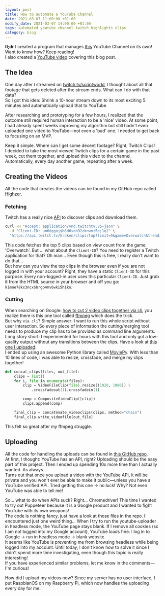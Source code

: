```yaml
---
layout: post
title: How to automate a YouTube Channel
date: 2021-03-07 11:00:00 +01:00
modify_date: 2021-03-07 14:00:00 +01:00
tags: automated youtube channel twitch highlights clips
category: blog
---
```


__tl;dr__ I created a program that manages [this](https://www.youtube.com/channel/UC0M8qvpFLG_QoimeBih_6nA) YouTube Channel on its own! Want to know how? Keep reading!  
I also created a [YouTube video](https://www.youtube.com/watch?v=7zGboBMPjig) covering this blog post.

## The Idea

One day after I streamed on [twitch.tv/scriptworld](https://twitch.tv/scriptworld), I thought about all that footage that gets deleted after the stream ends. What can I do with that data?  
So I got this idea: Shrink a 10-hour stream down to its most exciting 5 minutes and automatically upload that to YouTube.

After researching and prototyping for a few hours, I realized that the outcome still required human interaction to be a 'nice' video. At some point, I had already spent weeks improving my algorithm but still hadn't even uploaded one video to YouTube—not even a 'bad' one. I needed to get back to focusing on an MVP.

Keep it simple. Where can I get some decent footage? Right, Twitch Clips!  
I decided to take the most viewed Twitch clips for a certain game in the past week, cut them together, and upload this video to the channel. Automatically, every day another game, repeating after a week.

## Creating the Videos

All the code that creates the videos can be found in my GitHub repo called [Highzer](https://github.com/breuerfelix/highzer).

### Fetching

Twitch has a really nice [API](https://dev.twitch.tv/docs/v5/guides/clips-discovery#clips-discovery-guide) to discover clips and download them.
```bash
curl -H "Accept: application/vnd.twitchtv.v5+json" \
  -H "Client-ID: uo6dggojyb8d6soh92zknwmi5ej1q2" \
  "https://api.twitch.tv/kraken/clips/top?limit=5&game=Overwatch&trending=false&period=week"
```
This code fetches the top 5 clips based on view count from the game 'Overwatch'. But ... what about the `Client-ID`? You need to register a Twitch application for that? Oh man... Even though this is free, I really don't want to do that...  
But how can you view the top clips in the browser even if you are not logged in with your account? Right, they have a static `Client-ID` for this purpose. Every non-logged-in user uses this particular `Client-ID`. Just grab it from the HTML source in your browser and off you go: `kimne78kx3ncx6brgo4mv6wki5h1ko`.

### Cutting

When searching on Google: [how to cut 2 video clips together via cli](https://www.google.com/search?q=how+to+cut+2+video+clips+together+via+cli), you realize there is this one tool called [ffmpeg](https://ffmpeg.org/) which does the trick.  
But why `via cli`? Simple answer: I want to run this whole script without user interaction. So every piece of information the cutting/merging tool needs to produce my clip has to be provided as command line arguments.  
Long story short: I experimented for hours with this tool and only got a low-quality output without any transitions between the clips. Have a look at [this one I uploaded](https://www.youtube.com/watch?v=yOXu4WXhzvo).  
I ended up using an awesome Python library called [MoviePy](https://github.com/Zulko/moviepy). With less than 10 lines of code, I was able to resize, crossfade, and merge my clips together!
```python
def concat_clips(files, out_file):
    clips = list()
    for i, file in enumerate(files):
        clip = VideoFileClip(file).resize((1920, 1080)) \
            .crossfadeout(1).crossfadein(1)

        comp = CompositeVideoClip([clip])
        clips.append(comp)

    final_clip = concatenate_videoclips(clips, method="chain")
    final_clip.write_videofile(out_file)
```
This felt so great after my ffmpeg struggle.

## Uploading

All the code for handling the uploads can be found in [this GitHub repo](https://github.com/breuerfelix/youtube-uploader).  
At first, I thought: YouTube has an API, right? Uploading should be the easy part of this project. Then I ended up spending 10x more time than I actually wanted. As always...  
Turns out that once you upload a video with the YouTube API, it will be private and you won't ever be able to make it public—unless you have a YouTube verified API. Tried getting this one -> no luck! Why? Not even YouTube was able to tell me!

So... what to do when APIs suck? Right... Chromedriver! This time I wanted to try out Puppeteer because it is a Google product and I wanted to fight YouTube with its own weapons!  
The code is nothing fancy, just have a look at those files in the repo. I encountered just one weird thing... When I try to run the youtube-uploader in headless mode, the YouTube page stays blank. If I remove all cookies (so I am not logged into my Google account), YouTube loads fine. I log in to Google -> run in headless mode -> blank website.  
It seems like YouTube is preventing me from browsing headless while being logged into my account. Until today, I don't know how to solve it since I didn't spend more time investigating, even though this topic is really interesting!  
If you have experienced similar problems, let me know in the comments—I'm curious!

How did I upload my videos now? Since my server has no user interface, I put RaspbianOS on my Raspberry Pi, which now handles the uploading every day for me.
